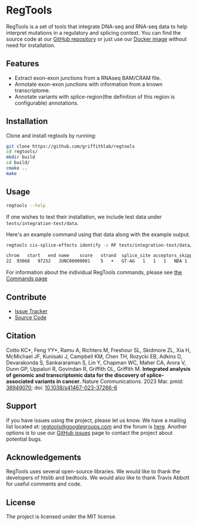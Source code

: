 # RegTools

RegTools is a set of tools that integrate DNA-seq and RNA-seq data to help interpret mutations in a regulatory and splicing context. You can find the source code at our [GitHub repository](https://github.com/griffithlab/regtools) or just use our [Docker image](https://hub.docker.com/r/griffithlab/regtools/) without need for installation.

## Features

- Extract exon-exon junctions from a RNAseq BAM/CRAM file.
- Annotate exon-exon junctions with information from a known transcriptome.
- Annotate variants with splice-region(the definition of this region is configurable) annotations.

## Installation

Clone and install regtools by running:

```sh
git clone https://github.com/griffithlab/regtools
cd regtools/
mkdir build
cd build/
cmake ..
make
```

## Usage

```sh
regtools --help
```

If one wishes to test their installation, we include test data under `tests/integration-test/data`.

Here's an example command using that data along with the example output.

```sh
regtools cis-splice-effects identify -s RF tests/integration-test/data/vcf/test1.vcf tests/integration-test/data/bam/test_hcc1395.2.bam tests/integration-test/data/fa/test_chr22.fa tests/integration-test/data/gtf/test_ensemble_chr22.2.gtf

chrom	start	end	name	score	strand	splice_site	acceptors_skipped	exons_skipped	donors_skipped	anchor	known_donor	known_acceptor	known_junction	gene_names	gene_ids	transcripts	variant_info
22	93668	97252	JUNC00000001	5	+	GT-AG	1	1	1	NDA	1	1	0	EP300	ENSG00000100393	ENST00000263253	22:94626-94627
```

For information about the individual RegTools commands, please see [the Commands page](commands/commands.md)

## Contribute

- [Issue Tracker](https://github.com/griffithlab/regtools/issues)
- [Source Code](https://github.com/griffithlab/regtools)

## Citation

Cotto KC*, Feng YY*, Ramu A, Richters M, Freshour SL, Skidmore ZL, Xia H, McMichael JF, Kunisaki J, Campbell KM, Chen TH, Rozycki EB, Adkins D, Devarakonda S, Sankararaman S, Lin Y, Chapman WC, Maher CA, Arora V, Dunn GP, Uppaluri R, Govindan R, Griffith OL, Griffith M. **Integrated analysis of genomic and transcriptomic data for the discovery of splice-associated variants in cancer.** Nature Communications. 2023 Mar.
pmid: [36949070](https://pubmed.ncbi.nlm.nih.gov/36949070/); doi: [10.1038/s41467-023-37266-6](https://www.nature.com/articles/s41467-023-37266-6)

## Support

If you have issues using the project, please let us know.
We have a mailing list located at: [regtools@googlegroups.com](mailto:regtools@googlegroups.com) and the forum is [here](https://groups.google.com/forum/#!forum/regtools). Another options is to use our [GitHub issues](https://github.com/griffithlab/regtools/issues) page to contact the project about potential bugs.

## Acknowledgements

RegTools uses several open-source libraries. We would like to thank the developers of htslib and bedtools. We would also like to thank Travis Abbott for useful comments and code.

## License

The project is licensed under the MIT license.
